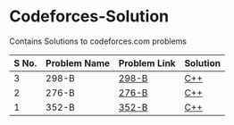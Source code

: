 # Codeforces-Solution
Contains Solutions to codeforces.com problems 

| S No. | Problem Name | Problem Link | Solution |  
| ----- | ------------ | ------------ | ---------------- |
| 3 |298-B|[298-B](https://codeforces.com/problemset/problem/298/B)|[C++](./c++/298-B.cpp)|
| 2 |276-B|[276-B](https://codeforces.com/problemset/problem/276/B)|[C++](./c++/276-B.cpp)|
| 1 |352-B|[352-B](https://codeforces.com/problemset/problem/352/B)|[C++](./c++/352B-117460029.cpp)|

